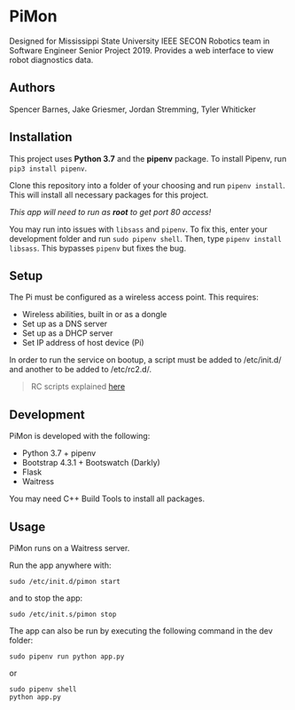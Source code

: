# PiMon
Designed for Mississippi State University IEEE SECON Robotics team in Software Engineer Senior Project 2019.
Provides a web interface to view robot diagnostics data.


## Authors
Spencer Barnes, Jake Griesmer, Jordan Stremming, Tyler Whiticker


## Installation
This project uses **Python 3.7** and the **pipenv** package.
To install Pipenv, run `pip3 install pipenv`.

Clone this repository into a folder of your choosing and run
`pipenv install`. This will install all necessary packages for this project.

*This app will need to run as **root** to get port 80 access!*

You may run into issues with `libsass` and `pipenv`. To fix this,
enter your development folder and run `sudo pipenv shell`. Then,
type `pipenv install libsass`. This bypasses `pipenv` but fixes the bug.


## Setup
The Pi must be configured as a wireless access point. This requires:
* Wireless abilities, built in or as a dongle
* Set up as a DNS server
* Set up as a DHCP server
* Set IP address of host device (Pi)

In order to run the service on bootup, a script must be added to /etc/init.d/
and another to be added to /etc/rc2.d/.
> RC scripts explained [here](https://docs.oracle.com/cd/E19683-01/806-4073/6jd67r96g/index.html)


## Development
PiMon is developed with the following:
* Python 3.7 + pipenv
* Bootstrap 4.3.1 + Bootswatch (Darkly)
* Flask
* Waitress

You may need C++ Build Tools to install all packages.

## Usage
PiMon runs on a Waitress server.

Run the app anywhere with:
```
sudo /etc/init.d/pimon start
```
and to stop the app:
```
sudo /etc/init.s/pimon stop
```

The app can also be run by executing the following command in the dev folder:
```
sudo pipenv run python app.py
```
or
```
sudo pipenv shell
python app.py
```